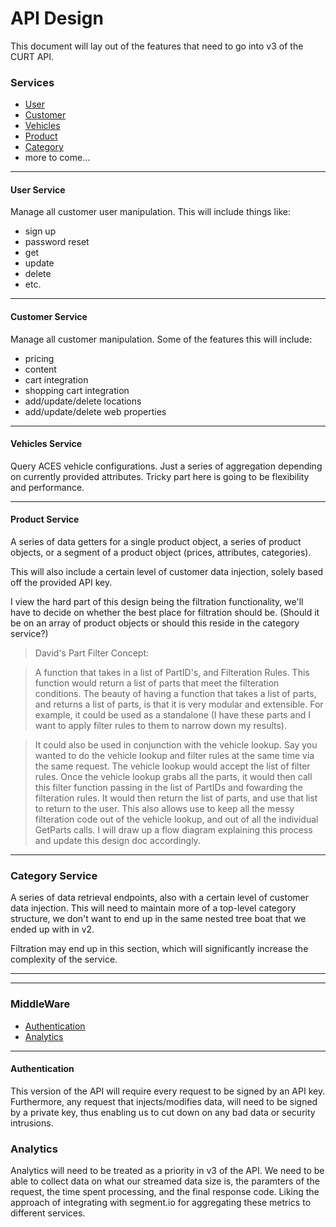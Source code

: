 # API Design

This document will lay out of the features that need to go into v3 of the CURT
 API.

### Services

- [User](#user-service)
- [Customer](#customer-service)
- [Vehicles](#vehicles-service)
- [Product](#product-service)
- [Category](#category-service)
- more to come...

***

#### <a href="user-service"></a>User Service

Manage all customer user manipulation. This will include things like:

- sign up
- password reset
- get
- update
- delete
- etc.

***

#### <a href="customer-service"></a>Customer Service

Manage all customer manipulation. Some of the features this will
include:

- pricing
- content
- cart integration
- shopping cart integration
- add/update/delete locations
- add/update/delete web properties

***

#### <a href="vehicles-service"></a>Vehicles Service

Query ACES vehicle configurations. Just a series of aggregation depending on
currently provided attributes. Tricky part here is going to be flexibility and
performance.

***

#### <a href="product-service"></a>Product Service

A series of data getters for a single product object, a series of product objects,
or a segment of a product object (prices, attributes, categories).

This will also include a certain level of customer data injection, solely based off
the provided API key.

I view the hard part of this design being the filtration functionality, we'll have to
decide on whether the best place for filtration should be. (Should it be on an array of
product objects or should this reside in the category service?)


> David's Part Filter Concept:

> A function that takes in a list of PartID's, and Filteration Rules. This function would return a list of parts that meet the filteration conditions. The beauty of having a function that takes a list of parts, and returns a list of parts, is that it is very modular and extensible. For example, it could be used as a standalone (I have these parts and I want to apply filter rules to them to narrow down my results). 

> It could also be used in conjunction with the vehicle lookup. Say you wanted to do the vehicle lookup and filter rules at the same time via the same request. The vehicle lookup would accept the list of filter rules. Once the vehicle lookup grabs all the parts, it would then call this filter function passing in the list of PartIDs and fowarding the filteration rules. It would then return the list of parts, and use that list to return to the user. This also allows use to keep all the messy filteration code out of the vehicle lookup, and out of all the individual GetParts calls. I will draw up a flow diagram explaining this process and update this design doc accordingly.

***

### <a href="category-service"></a>Category Service

A series of data retrieval endpoints, also with a certain level of customer data
injection. This will need to maintain more of a top-level category structure, we don't
want to end up in the same nested tree boat that we ended up with in v2.

Filtration may end up in this section, which will significantly increase the complexity
of the service.

***
***

### MiddleWare

- [Authentication](#authentication)
- [Analytics](#analytics)

***

#### <a href="authentication"></a>Authentication

This version of the API will require every request to be signed by an API key. Furthermore,
any request that injects/modifies data, will need to be signed by a private key, thus
enabling us to cut down on any bad data or security intrusions.

### <a href="analytics"></a>Analytics

Analytics will need to be treated as a priority in v3 of the API. We need to be able to
collect data on what our streamed data size is, the paramters of the request, the time spent
processing, and the final response code. Liking the approach of integrating with segment.io
for aggregating these metrics to different services.
